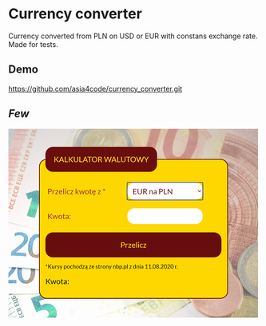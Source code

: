 # Currency converter
Currency converted from PLN on USD or EUR with constans 
exchange rate. Made for tests.
## Demo
https://github.com/asia4code/currency_converter.git
## *Few*
![few of converter](https://github.com/asia4code/currency_converter/blob/master/screen.png )
